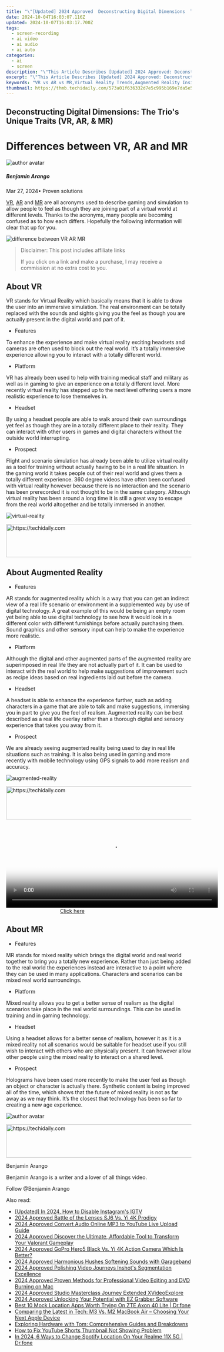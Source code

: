 ```yaml
---
title: "\"[Updated] 2024 Approved  Deconstructing Digital Dimensions  The Trio's Unique Traits (VR, AR, & MR)\""
date: 2024-10-04T16:03:07.116Z
updated: 2024-10-07T16:03:17.700Z
tags: 
  - screen-recording
  - ai video
  - ai audio
  - ai auto
categories: 
  - ai
  - screen
description: "\"This Article Describes [Updated] 2024 Approved: Deconstructing Digital Dimensions: The Trio's Unique Traits (VR, AR, & MR)\""
excerpt: "\"This Article Describes [Updated] 2024 Approved: Deconstructing Digital Dimensions: The Trio's Unique Traits (VR, AR, & MR)\""
keywords: "VR vs AR vs MR,Virtual Reality Trends,Augmented Reality Insights,Mixed Realities Advantages,Digital Dimension Traits,Tech Trio Distinctions,Immersive Technology Types"
thumbnail: https://thmb.techidaily.com/573a01f636332d7e5c995b169e7da5e56cb9c949cb98537f68160223a0f7de27.jpg
---
```


## Deconstructing Digital Dimensions: The Trio's Unique Traits (VR, AR, & MR)

# Differences between VR, AR and MR

![author avatar](https://images.wondershare.com/filmora/article-images/benjamin-arango-author.jpg)

##### Benjamin Arango

 Mar 27, 2024• Proven solutions

[VR](https://tools.techidaily.com/wondershare/filmora/download/), [AR]( https://filmora.wondershare.com/virtual-reality/what-is-augmented-reality.html ) and [MR](https://tools.techidaily.com/wondershare/filmora/download/) are all acronyms used to describe gaming and simulation to allow people to feel as though they are joining part of a virtual world at different levels. Thanks to the acronyms, many people are becoming confused as to how each differs. Hopefully the following information will clear that up for you.

![difference between VR AR MR]( https://images.wondershare.com/filmora/article-images/difference-between-vr-ar-mr.jpg
)

>  Disclaimer: This post includes affiliate links
>
>  If you click on a link and make a purchase, I may receive a commission at no extra cost to you.
>

## About VR

 VR stands for Virtual Reality which basically means that it is able to draw the user into an immersive simulation. The real environment can be totally replaced with the sounds and sights giving you the feel as though you are actually present in the digital world and part of it.

* Features

 To enhance the experience and make virtual reality exciting headsets and cameras are often used to block out the real world. It’s a totally immersive experience allowing you to interact with a totally different world.

* Platform

 VR has already been used to help with training medical staff and military as well as in gaming to give an experience on a totally different level. More recently virtual reality has stepped up to the next level offering users a more realistic experience to lose themselves in.

* Headset

 By using a headset people are able to walk around their own surroundings yet feel as though they are in a totally different place to their reality. They can interact with other users in games and digital characters without the outside world interrupting.

* Prospect

 Flight and scenario simulation has already been able to utilize virtual reality as a tool for training without actually having to be in a real life situation. In the gaming world it takes people out of their real world and gives them a totally different experience. 360 degree videos have often been confused with virtual reality however because there is no interaction and the scenario has been prerecorded it is not thought to be in the same category. Although virtual reality has been around a long time it is still a great way to escape from the real world altogether and be totally immersed in another.

![virtual-reality](https://images.wondershare.com/filmora/article-images/virtual-reality.jpg)

<!-- affiliate ads begin -->
<a href="https://appsumo.8odi.net/c/5597632/2049370/7443" target="_top" id="2049370">
  <img src="//a.impactradius-go.com/display-ad/7443-2049370" border="0" alt="https://techidaily.com" width="728" height="90"/>
</a>
<img height="0" width="0" src="https://appsumo.8odi.net/i/5597632/2049370/7443" style="position:absolute;visibility:hidden;" border="0" />
<!-- affiliate ads end -->

## About Augmented Reality

* Features

 AR stands for augmented reality which is a way that you can get an indirect view of a real life scenario or environment in a supplemented way by use of digital technology. A great example of this would be being an empty room yet being able to use digital technology to see how it would look in a different color with different furnishings before actually purchasing them. Sound graphics and other sensory input can help to make the experience more realistic.

* Platform

 Although the digital and other augmented parts of the augmented reality are superimposed in real life they are not actually part of it. It can be used to interact with the real world to help make suggestions of improvement such as recipe ideas based on real ingredients laid out before the camera.

* Headset

 A headset is able to enhance the experience further, such as adding characters in a game that are able to talk and make suggestions, immersing you in part to give you the feel of realism. Augmented reality can be best described as a real life overlay rather than a thorough digital and sensory experience that takes you away from it.

* Prospect

 We are already seeing augmented reality being used to day in real life situations such as training. It is also being used in gaming and more recently with mobile technology using GPS signals to add more realism and accuracy.

![augmented-reality](https://images.wondershare.com/filmora/article-images/augmented-reality.jpg)

<!-- affiliate ads begin -->
<a href="https://appsumo.8odi.net/c/5597632/2043596/7443" target="_top" id="2043596">
  <img src="//a.impactradius-go.com/display-ad/7443-2043596" border="0" alt="https://techidaily.com" width="728" height="90"/>
</a>
<img height="0" width="0" src="https://appsumo.8odi.net/i/5597632/2043596/7443" style="position:absolute;visibility:hidden;" border="0" />
<!-- affiliate ads end -->

<!-- affiliate ads begin -->
<span id="1983471">
					<video width="576" height="240" style="cursor:pointer"
           poster="//a.impactradius-go.com/display-clicktoplayimage/1983471.png"
           onclick="if(!this.playClicked){this.play();this.setAttribute('controls',true);this.playClicked=true;}">
	   <source src="//a.impactradius-go.com/display-ad/22993-1983471">
	   <img src="//a.impactradius-go.com/display-clicktoplayimage/1983471.png" style="border: none; height: 100%; width: 100%; object-fit: contain">
	</video>
	<div style="width:360px;text-align:center"><a href="javascript:window.open(decodeURIComponent('https%3A%2F%2Fhomestyler.sjv.io%2Fc%2F5597632%2F1983471%2F22993'), '_blank');void(0);">Click here</a></div>
</span>
<img height="0" width="0" src="https://imp.pxf.io/i/5597632/1983471/22993" style="position:absolute;visibility:hidden;" border="0" />
<!-- affiliate ads end -->

## About MR

* Features

 MR stands for mixed reality which brings the digital world and real world together to bring you a totally new experience. Rather than just being added to the real world the experiences instead are interactive to a point where they can be used in many applications. Characters and scenarios can be mixed real world surroundings.

* Platform

 Mixed reality allows you to get a better sense of realism as the digital scenarios take place in the real world surroundings. This can be used in training and in gaming technology.

* Headset

 Using a headset allows for a better sense of realism, however it as it is a mixed reality not all scenarios would be suitable for headset use if you still wish to interact with others who are physically present. It can however allow other people using the mixed reality to interact on a shared level.

* Prospect

 Holograms have been used more recently to make the user feel as though an object or character is actually there. Synthetic content is being improved all of the time, which shows that the future of mixed reality is not as far away as we may think. It’s the closest that technology has been so far to creating a new age experience.

![author avatar](https://images.wondershare.com/filmora/article-images/benjamin-arango-author.jpg)

<!-- affiliate ads begin -->
<a href="https://wigfever.sjv.io/c/5597632/2014859/22899" target="_top" id="2014859">
  <img src="//a.impactradius-go.com/display-ad/22899-2014859" border="0" alt="https://techidaily.com" width="728" height="90"/>
</a>
<img height="0" width="0" src="https://wigfever.sjv.io/i/5597632/2014859/22899" style="position:absolute;visibility:hidden;" border="0" />
<!-- affiliate ads end -->

Benjamin Arango

Benjamin Arango is a writer and a lover of all things video.

Follow @Benjamin Arango


<ins class="adsbygoogle"
     style="display:block"
     data-ad-format="autorelaxed"
     data-ad-client="ca-pub-7571918770474297"
     data-ad-slot="1223367746"></ins>



<ins class="adsbygoogle"
     style="display:block"
     data-ad-client="ca-pub-7571918770474297"
     data-ad-slot="8358498916"
     data-ad-format="auto"
     data-full-width-responsive="true"></ins>


<span class="atpl-alsoreadstyle">Also read:</span>
<div><ul>
<li><a href="https://instagram-video-files.techidaily.com/updated-in-2024-how-to-disable-instagrams-igtv/"><u>[Updated] In 2024, How to Disable Instagram's IGTV</u></a></li>
<li><a href="https://article-tips.techidaily.com/2024-approved-battle-of-the-lenses-sj6-vs-yi-4k-prodigy/"><u>2024 Approved Battle of the Lenses SJ6 Vs. Yi 4K Prodigy</u></a></li>
<li><a href="https://youtube-video-recordings.techidaily.com/2024-approved-convert-audio-online-mp3-to-youtube-live-upload-guide/"><u>2024 Approved Convert Audio Online MP3 to YouTube Live Upload Guide</u></a></li>
<li><a href="https://article-tips.techidaily.com/2024-approved-discover-the-ultimate-affordable-tool-to-transform-your-valorant-gameplay/"><u>2024 Approved Discover the Ultimate, Affordable Tool to Transform Your Valorant Gameplay</u></a></li>
<li><a href="https://article-tips.techidaily.com/2024-approved-gopro-hero5-black-vs-yi-4k-action-camera-which-is-better/"><u>2024 Approved GoPro Hero5 Black Vs. Yi 4K Action Camera Which Is Better?</u></a></li>
<li><a href="https://article-tips.techidaily.com/2024-approved-harmonious-hushes-softening-sounds-with-garageband/"><u>2024 Approved Harmonious Hushes Softening Sounds with Garageband</u></a></li>
<li><a href="https://article-tips.techidaily.com/2024-approved-polishing-video-journeys-inshots-segmentation-excellence/"><u>2024 Approved Polishing Video Journeys Inshot's Segmentation Excellence</u></a></li>
<li><a href="https://article-tips.techidaily.com/2024-approved-proven-methods-for-professional-video-editing-and-dvd-burning-on-mac/"><u>2024 Approved Proven Methods for Professional Video Editing and DVD Burning on Mac</u></a></li>
<li><a href="https://article-tips.techidaily.com/2024-approved-studio-masterclass-journey-extended-xvideoexplore/"><u>2024 Approved Studio Masterclass Journey Extended XVideoExplore</u></a></li>
<li><a href="https://screen-capture.techidaily.com/2024-approved-unlocking-your-potential-with-ez-grabber-software/"><u>2024 Approved Unlocking Your Potential with EZ Grabber Software</u></a></li>
<li><a href="https://fake-location.techidaily.com/best-10-mock-location-apps-worth-trying-on-zte-axon-40-lite-drfone-by-drfone-virtual-android/"><u>Best 10 Mock Location Apps Worth Trying On ZTE Axon 40 Lite | Dr.fone</u></a></li>
<li><a href="https://tech-haven.techidaily.com/comparing-the-latest-in-tech-m3-vs-m2-macbook-air-choosing-your-next-apple-device/"><u>Comparing the Latest in Tech: M3 Vs. M2 MacBook Air – Choosing Your Next Apple Device</u></a></li>
<li><a href="https://hardware-tips.techidaily.com/exploring-hardware-with-tom-comprehensive-guides-and-breakdowns/"><u>Exploring Hardware with Tom: Comprehensive Guides and Breakdowns</u></a></li>
<li><a href="https://youtube-clips.techidaily.com/how-to-fix-youtube-shorts-thumbnail-not-showing-problem/"><u>How to Fix YouTube Shorts Thumbnail Not Showing Problem</u></a></li>
<li><a href="https://change-location.techidaily.com/in-2024-6-ways-to-change-spotify-location-on-your-realme-11x-5g-drfone-by-drfone-virtual-android/"><u>In 2024, 6 Ways to Change Spotify Location On Your Realme 11X 5G | Dr.fone</u></a></li>
</ul></div>

